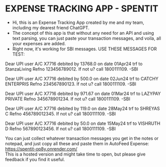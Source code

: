 # EXPENSE TRACKING APP - SPENTIT

* Hi, this is an Expense Tracking App created by me and my team, including my dearest friend ChatGPT.
* The concept of this app is that without any need for an API and using text parsing, you can just paste your transaction messages, and voila, all your expenses are added.
* Right now, it's working for SBI messages. USE THESE MESSAGES FOR TEST:

Dear UPI user A/C X7716 debited by 13768.0 on date 01Apr24 trf to StanzaLiving Refno 123456789012. If not u? call 1800111109. -SBI

Dear UPI user A/C X7716 debited by 500.0 on date 02Jun24 trf to CATCHY ENTERPRIS Refno 234567890123. If not u? call 1800111109. -SBI

Dear UPI user A/C X7716 debited by 971.67 on date 01Mar24 trf to LAZYPAY PRIVATE Refno 345678901234. If not u? call 1800111109. -SBI

Dear UPI user A/C X7716 debited by 119.0 on date 28May24 trf to SHREYAS C Refno 456789012345. If not u? call 1800111109. -SBI

Dear UPI user A/C X7716 debited by 50.0 on date 15May24 trf to VISHRUTH D Refno 567890123456. If not u? call 1800111109. -SBI

You can just collect whatever transaction messages you get in the notes or notepad, and just copy all these and paste them in AutoFeed Expense:  
https://spentit-op8y.onrender.com/  
This is a hosted version and might take time to open, but please give feedback if you find it useful.

